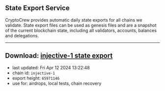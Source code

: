 ## State Export Service
CryptoCrew provides automatic daily state exports for all chains we validate. State export files can be used as genesis files and are a snapshot of the current blockchain state, including all validators, accounts, balances and delegations.

---
**Download: [injective-1 state export](https://dl-eu2.ccvalidators.com/SERVICE/injective/injective-1_export_65971146.json)**
---

- last updated: Fri Apr 12 2024 13:22:48
- chain id: `injective-1`
- export height: `65971146`
- use for: airdrops, local tests, chain recovery
